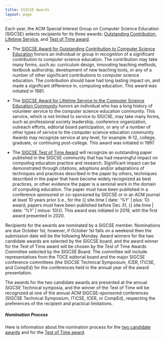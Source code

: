 ```yaml
---
title: SIGCSE Awards
layout: page
---
```


Each year, the ACM Special Interest Group on Computer Science Education (SIGCSE) selects recipients for its three awards: [Outstanding Contribution](outstanding.html), [Lifetime Service](lifetime.html), and [Test of Time award](test-of-time.html).

* The [SIGCSE Award for Outstanding Contribution to Computer Science Education](outstanding.html) honors an individual or group in recognition of a significant contribution to computer science education. The contribution may take many forms, such as: curriculum design, innovating teaching methods, textbook authorship, development of new teaching tools, or any of a number of other significant contributions to computer science education. The contribution should have had long lasting impact on, and made a significant difference in, computing education. This award was initiated in 1981.

* The [SIGCSE Award for Lifetime Service to the Computer Science Education Community](lifetime.html) honors an individual who has a long history of volunteer service to the computer science education community. This service, which is not limited to service to SIGCSE, may take many forms, such as professional society leadership, conference organization, outreach efforts, editorial board participation, or any of a number of other types of service to the computer science education community. Awards may recognize service at any level, for example: K-12, college, graduate, or continuing post-college. This award was initiated in 1997.

* The [SIGCSE Test of Time Award](test-of-time.html) will recognize an outstanding paper published in the SIGCSE community that has had meaningful impact on computing education practice and research. Significant impact can be demonstrated through citations, adoptions and/or adaptations of techniques and practices described in the paper by others, techniques described in the paper that have become widely recognized as best practices, or other evidence the paper is a seminal work in the domain of computing education. The paper must have been published in a conference sponsored or co-sponsored by SIGCSE or in an ACM journal at least 10 years prior (i.e., for the {{ site.time | date: '%Y' | plus: 1}} award, papers must have been published before Dec 31, {{ site.time | date: '%Y' | minus: 10}}). This award was initiated in 2019, with the first award presented in 2020.

Recipients for the awards are nominated by a SIGCSE member. Nominations are due October 1st; however, if October 1st falls on a weekend then the submission date will be the following Monday. Award winners for the two candidate awards are selected by the SIGCSE board, and the award winner for the Test of Time award will be chosen by the Test of Time Awards Committee selected by the SIGCSE Board. The committee will include representatives from the TOCE editorial board and the major SIGCSE conference committees (the SIGCSE Technical Symposium, ICER, ITiCSE, and CompEd) for the conferences held in the annual year of the award presentation.

The awards for the two candidate awards are presented at the annual SIGCSE Technical symposia, and the winner of the Test of Time will be recognized at one of the annual ACM SIGCSE-sponsored conferences (SIGCSE Technical Symposium, ITiCSE, ICER, or CompEd), respecting the preferences of the recipient and practical limitations.

##### Nomination Process
Here is information about the nomination process for the <a href="nomination.html">two candidate awards</a> and for the <a href="test-of-time-nomination.html">Test of Time award</a>.
